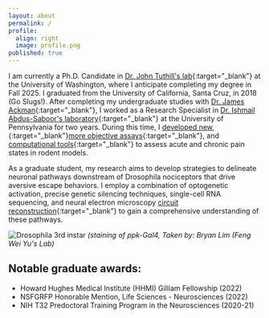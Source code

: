 ```yaml
---
layout: about
permalink: /
profile:
  align: right
  image: profile.png
published: true
---
```


I am currently a Ph.D. Candidate in [Dr. John Tuthill's lab](https://faculty.washington.edu/tuthill/){:target="_blank"} at the University of Washington, where I anticipate completing my degree in Fall 2025. I graduated from the University of California, Santa Cruz, in 2018 (Go Slugs!). After completing my undergraduate studies with [Dr. James Ackman](https://ackmanlab.com/about.html/){:target="_blank"}, I worked as a Research Specialist in [Dr. Ishmail Abdus-Saboor's laboratory](https://www.abdus-saboorlab.com/){:target="_blank"} at the University of Pennsylvania for two years. During this time, I [developed new, ](https://elifesciences.org/articles/57258){:target="_blank"}[more objective assays](https://www.sciencedirect.com/science/article/pii/S2211124719309076){:target="_blank"}, and [computational tools](https://www.science.org/doi/10.1126/sciadv.abk2425){:target="_blank"} to assess acute and chronic pain states in rodent models.

As a graduate student, my research aims to develop strategies to delineate neuronal pathways downstream of Drosophila nociceptors that drive aversive escape behaviors. I employ a combination of optogenetic activation, precise genetic silencing techniques, single-cell RNA sequencing, and neural electron microscopy [circuit reconstruction](https://www.nature.com/articles/s41586-024-07389-x){:target="_blank"} to gain a comprehensive understanding of these pathways. 

![Drosophila 3rd instar](https://github.com/user-attachments/assets/b765abb4-8bbb-42ad-9779-5b72b359e836)
*(staining of ppk-Gal4, Taken by: Bryan Lim (Feng Wei Yu's Lab)*

## Notable graduate awards:
- Howard Hughes Medical Institute (HHMI) Gilliam Fellowship (2022)
- NSFGRFP Honorable Mention, Life Sciences - Neurosciences (2022)
- NIH T32 Predoctoral Training Program in the Neurosciences (2020-21)

 





                  
